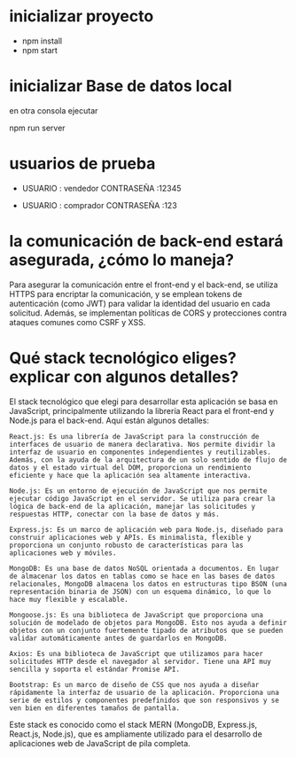 # inicializar proyecto

- npm install
- npm start

# inicializar Base de datos local

en otra consola ejecutar

npm run server

# usuarios de prueba

- USUARIO : vendedor CONTRASEÑA :12345

- USUARIO : comprador CONTRASEÑA :123

# la comunicación de back-end estará asegurada, ¿cómo lo maneja?

Para asegurar la comunicación entre el front-end y el back-end, se utiliza HTTPS para encriptar la comunicación, y se emplean tokens de autenticación (como JWT) para validar la identidad del usuario en cada solicitud. Además, se implementan políticas de CORS y protecciones contra ataques comunes como CSRF y XSS.

# Qué stack tecnológico eliges? explicar con algunos detalles?

El stack tecnológico que elegi para desarrollar esta aplicación se basa en JavaScript, principalmente utilizando la librería React para el front-end y Node.js para el back-end. Aquí están algunos detalles:

    React.js: Es una librería de JavaScript para la construcción de interfaces de usuario de manera declarativa. Nos permite dividir la interfaz de usuario en componentes independientes y reutilizables. Además, con la ayuda de la arquitectura de un solo sentido de flujo de datos y el estado virtual del DOM, proporciona un rendimiento eficiente y hace que la aplicación sea altamente interactiva.

    Node.js: Es un entorno de ejecución de JavaScript que nos permite ejecutar código JavaScript en el servidor. Se utiliza para crear la lógica de back-end de la aplicación, manejar las solicitudes y respuestas HTTP, conectar con la base de datos y más.

    Express.js: Es un marco de aplicación web para Node.js, diseñado para construir aplicaciones web y APIs. Es minimalista, flexible y proporciona un conjunto robusto de características para las aplicaciones web y móviles.

    MongoDB: Es una base de datos NoSQL orientada a documentos. En lugar de almacenar los datos en tablas como se hace en las bases de datos relacionales, MongoDB almacena los datos en estructuras tipo BSON (una representación binaria de JSON) con un esquema dinámico, lo que lo hace muy flexible y escalable.

    Mongoose.js: Es una biblioteca de JavaScript que proporciona una solución de modelado de objetos para MongoDB. Esto nos ayuda a definir objetos con un conjunto fuertemente tipado de atributos que se pueden validar automáticamente antes de guardarlos en MongoDB.

    Axios: Es una biblioteca de JavaScript que utilizamos para hacer solicitudes HTTP desde el navegador al servidor. Tiene una API muy sencilla y soporta el estándar Promise API.

    Bootstrap: Es un marco de diseño de CSS que nos ayuda a diseñar rápidamente la interfaz de usuario de la aplicación. Proporciona una serie de estilos y componentes predefinidos que son responsivos y se ven bien en diferentes tamaños de pantalla.

Este stack es conocido como el stack MERN (MongoDB, Express.js, React.js, Node.js), que es ampliamente utilizado para el desarrollo de aplicaciones web de JavaScript de pila completa.
